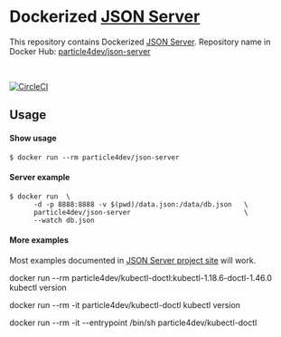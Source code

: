 # Dockerized [JSON Server](https://github.com/typicode/json-server)

This repository contains Dockerized [JSON Server](https://github.com/typicode/json-server). Repository name in Docker Hub: [particle4dev/json-server](https://hub.docker.com/r/particle4dev/json-server)

<br />

[![CircleCI](https://circleci.com/gh/particle4dev/docker-image-json-server/tree/master.svg?style=svg)](https://circleci.com/gh/particle4dev/docker-image-json-server/tree/master)

## Usage

#### Show usage

```
$ docker run --rm particle4dev/json-server
```

#### Server example

```
$ docker run  \
      -d -p 8888:8888 -v $(pwd)/data.json:/data/db.json   \
      particle4dev/json-server                            \
      --watch db.json
```

#### More examples

Most examples documented in [JSON Server project site](https://github.com/typicode/json-server) will work.


docker run --rm particle4dev/kubectl-doctl:kubectl-1.18.6-doctl-1.46.0 kubectl version

docker run --rm -it particle4dev/kubectl-doctl kubectl version

docker run --rm -it --entrypoint /bin/sh particle4dev/kubectl-doctl
